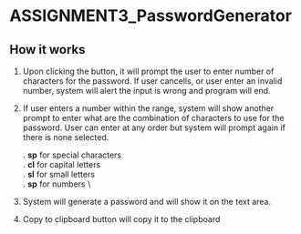 # ASSIGNMENT3_PasswordGenerator

## How it works

1. Upon clicking the button, it will prompt the user to enter number of characters for the password. If user cancells, or user enter an invalid number, system will alert the input is wrong and program will end.

2. If user enters a number within the range, system will show another prompt to enter what are the combination of characters to use for the password. User can enter at any order but system will prompt again if there is none selected.

    . **sp** for special characters \
    . **cl** for capital letters \
    . **sl** for small letters \
    . **sp** for numbers \
    
3. System will generate a password and will show it on the text area.

4. Copy to clipboard button will copy it to the clipboard
